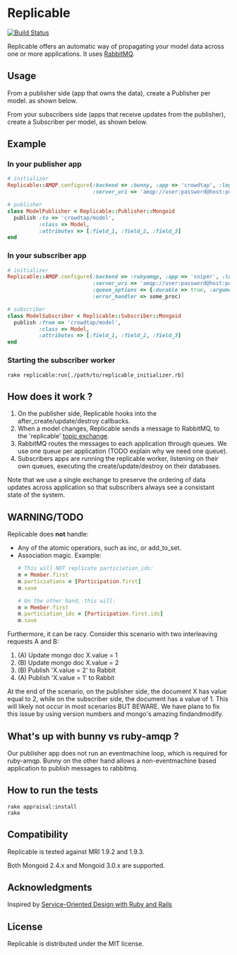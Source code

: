 Replicable
===========

[![Build Status](http://ci.viennot.biz/crowdtap/replicable.png?branch=master)](http://ci.viennot.biz/crowdtap/replicable)

Replicable offers an automatic way of propagating your model data across one or
more applications.
It uses [RabbitMQ](http://www.rabbitmq.com/).

Usage
------

From a publisher side (app that owns the data), create a Publisher per model.
as shown below.

From your subscribers side (apps that receive updates from the publisher),
create a Subscriber per model, as shown below.

Example
--------

### In your publisher app

```ruby
# initializer
Replicable::AMQP.configure(:backend => :bunny, :app => 'crowdtap', :logger => Rails.logger,
                           :server_uri => 'amqp://user:password@host:port/vhost')

# publisher
class ModelPublisher < Replicable::Publisher::Mongoid
  publish :to => 'crowdtap/model',
          :class => Model,
          :attributes => [:field_1, :field_2, :field_3]
end
```

### In your subscriber app

```ruby
# initializer
Replicable::AMQP.configure(:backend => :rubyamqp, :app => 'sniper', :logger => Rails.logger,
                           :server_uri => 'amqp://user:password@host:port/vhost',
                           :queue_options => {:durable => true, :arguments => {'x-ha-policy' => 'all'}},
                           :error_handler => some_proc)

# subscriber
class ModelSubscriber < Replicable::Subscriber::Mongoid
  publish :from => 'crowdtap/model',
          :class => Model,
          :attributes => [:field_1, :field_2, :field_3]
end
```

### Starting the subscriber worker

    rake replicable:run[./path/to/replicable_initializer.rb]

How does it work ?
------------------

1. On the publisher side, Replicable hooks into the after_create/update/destroy callbacks.
2. When a model changes, Replicable sends a message to RabbitMQ, to the
   'replicable' [topic exchange](http://www.rabbitmq.com/tutorials/tutorial-five-python.html).
3. RabbitMQ routes the messages to each application through queues.
   We use one queue per application (TODO explain why we need one queue).
4. Subscribers apps are running the replicable worker, listening on their own queues,
   executing the create/update/destroy on their databases.

Note that we use a single exchange to preserve the ordering of data updates
across application so that subscribers always see a consistant state of the
system.

WARNING/TODO
------------

Replicable does **not** handle:
- Any of the atomic operatiors, such as inc, or add_to_set.
- Association magic. Example:
  ```ruby
  # This will NOT replicate particiation_ids:
  m = Member.first
  m.particiations = [Participation.first]
  m.save
  
  # On the other hand, this will:
  m = Member.first
  m.particiation_ids = [Participation.first.ids]
  m.save
  ```

Furthermore, it can be racy. Consider this scenario with two interleaving
requests A and B:

1. (A) Update mongo doc X.value = 1
2. (B) Update mongo doc X.value = 2
3. (B) Publish 'X.value = 2' to Rabbit
4. (A) Publish 'X.value = 1' to Rabbit

At the end of the scenario, on the publisher side, the document X has value
equal to 2, while on the subscriber side, the document has a value of 1.  This
will likely not occur in most scenarios BUT BEWARE.  We have plans to fix this
issue by using version numbers and mongo's amazing findandmodify.

What's up with bunny vs ruby-amqp ?
-----------------------------------

Our publisher app does not run an eventmachine loop, which is required for
ruby-amqp. Bunny on the other hand allows a non-eventmachine based application
to publish messages to rabbitmq.

How to run the tests
--------------------

    rake appraisal:install
    rake

Compatibility
-------------

Replicable is tested against MRI 1.9.2 and 1.9.3.

Both Mongoid 2.4.x and Mongoid 3.0.x are supported.

Acknowledgments
----------------

Inspired by [Service-Oriented Design with Ruby and Rails](http://www.amazon.com/Service-Oriented-Design-Addison-Wesley-Professional-Series/dp/0321659368)

License
-------

Replicable is distributed under the MIT license.
